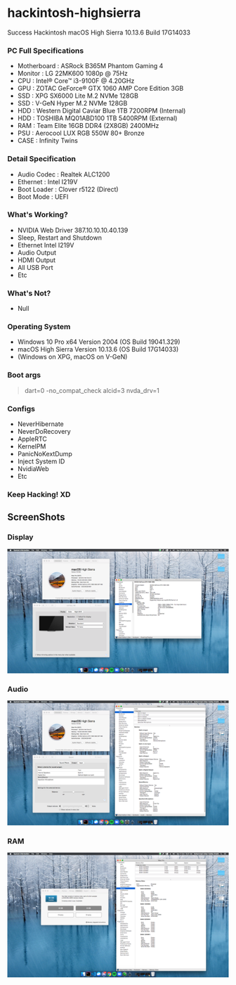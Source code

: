 # hackintosh-highsierra
Success Hackintosh macOS High Sierra 10.13.6 Build 17G14033

### PC Full Specifications
- Motherboard : ASRock B365M Phantom Gaming 4
- Monitor : LG 22MK600 1080p @ 75Hz
- CPU : Intel® Core™ i3-9100F @ 4.20GHz
- GPU : ZOTAC GeForce® GTX 1060 AMP Core Edition 3GB
- SSD : XPG SX6000 Lite M.2 NVMe 128GB
- SSD : V-GeN Hyper M.2 NVMe 128GB
- HDD : Western Digital Caviar Blue 1TB 7200RPM (Internal)
- HDD : TOSHIBA MQ01ABD100 1TB 5400RPM (External)
- RAM : Team Elite 16GB DDR4 (2X8GB) 2400MHz
- PSU : Aerocool LUX RGB 550W 80+ Bronze
- CASE : Infinity Twins

### Detail Specification
- Audio Codec : Realtek ALC1200
- Ethernet : Intel I219V
- Boot Loader : Clover r5122 (Direct)
- Boot Mode : UEFI

### What's Working?
- NVIDIA Web Driver 387.10.10.10.40.139
- Sleep, Restart and Shutdown
- Ethernet Intel I219V
- Audio Output
- HDMI Output
- All USB Port
- Etc

### What's Not?
- Null

### Operating System
- Windows 10 Pro x64 Version 2004 (OS Build 19041.329)
- macOS High Sierra Version 10.13.6 (OS Build 17G14033)
- (Windows on XPG, macOS on V-GeN)

### Boot args
> dart=0 -no_compat_check alcid=3 nvda_drv=1

### Configs
- NeverHibernate
- NeverDoRecovery
- AppleRTC
- KernelPM
- PanicNoKextDump
- Inject System ID
- NvidiaWeb
- Etc

### Keep Hacking! XD

## ScreenShots
### Display
![Main](screenshots/main.png?raw=true)

### Audio
![Main](screenshots/audio.png?raw=true)

### RAM
![Main](screenshots/ram.png?raw=true)

